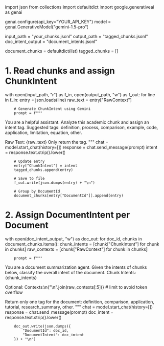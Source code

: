 import json
from collections import defaultdict
import google.generativeai as genai

genai.configure(api_key="YOUR_API_KEY")
model = genai.GenerativeModel("gemini-1.5-pro")

input_path = "your_chunks.jsonl"
output_path = "tagged_chunks.jsonl"
doc_intent_output = "document_intents.jsonl"

document_chunks = defaultdict(list)
tagged_chunks = []

# 1. Read chunks and assign ChunkIntent
with open(input_path, "r") as f_in, open(output_path, "w") as f_out:
    for line in f_in:
        entry = json.loads(line)
        raw_text = entry["RawContext"]

        # Generate ChunkIntent using Gemini
        prompt = f"""
You are a helpful assistant. Analyze this academic chunk and assign an intent tag.
Suggested tags: definition, process, comparison, example, code, application, limitation, equation, other.

Raw Text: {raw_text}
Only return the tag.
"""
        chat = model.start_chat(history=[])
        response = chat.send_message(prompt)
        intent = response.text.strip().lower()

        # Update entry
        entry["ChunkIntent"] = intent
        tagged_chunks.append(entry)

        # Save to file
        f_out.write(json.dumps(entry) + "\n")

        # Group by DocumentId
        document_chunks[entry["DocumentId"]].append(entry)

# 2. Assign DocumentIntent per Document
with open(doc_intent_output, "w") as doc_out:
    for doc_id, chunks in document_chunks.items():
        chunk_intents = [chunk["ChunkIntent"] for chunk in chunks]
        raw_contexts = [chunk["RawContext"] for chunk in chunks]

        prompt = f"""
You are a document summarization agent. Given the intents of chunks below, classify the overall intent of the document.
Chunk Intents: {chunk_intents}

Optional: Contexts:\n{"\n".join(raw_contexts[:5])}  # limit to avoid token overflow

Return only one tag for the document: definition, comparison, application, tutorial, research_summary, other.
"""
        chat = model.start_chat(history=[])
        response = chat.send_message(prompt)
        doc_intent = response.text.strip().lower()

        doc_out.write(json.dumps({
            "DocumentId": doc_id,
            "DocumentIntent": doc_intent
        }) + "\n")
